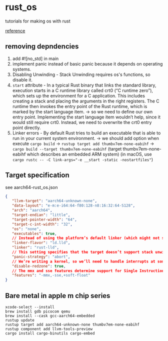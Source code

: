 # rust_os

tutorials for making os with rust

[reference](os.phil-opp.com) 

## removing depndencies

1. add #![no_std] in main
2. implement panic instead of basic panic because it depends on operating systems.
3. Disabling Unwinding - Stack Unwinding requires os's functions, so disable it.
4. `start` attribute - In a typical Rust binary that links the standard library, execution starts in a C runtime library called crt0 (“C runtime zero”), which sets up the environment for a C application. This includes creating a stack and placing the arguments in the right registers. The C runtime then invokes the entry point of the Rust runtime, which is marked by the start language item.
-> so we need to define our own entry point. Implementing the start language item wouldn’t help, since it would still require crt0. Instead, we need to overwrite the crt0 entry point directly.
5. Linker errors - By default Rust tries to build an executable that is able to run in your current system environment. -> we should add option when execute `cargo build`
-> `rustup target add thumbv7em-none-eabihf` -> `cargo build --target thumbv7em-none-eabihf`
   (target thumbv7em-none-eabihf which describes an embedded ARM system) (in macOS, use `cargo rustc -- -C link-args="-e __start -static -nostartfiles"`)


## Target specification
see aarch64-rust_os.json

```json
{
   "llvm-target": "aarch64-unknown-none",
   "data-layout": "e-m:e-i64:64-f80:128-n8:16:32:64-S128",
   "arch": "aarch64",
   "target-endian": "little",
   "target-pointer-width": "64",
   "target-c-int-width": "32",
   "os": "none",
   "executables": true,
   // Instead of using the platform’s default linker (which might not support Linux targets), we use the cross-platform LLD linker that is shipped with Rust for linking our kernel.
   "linker-flavor": "ld.lld",
   "linker": "rust-lld",
   // This setting specifies that the target doesn’t support stack unwinding on panic, so instead the program should abort directly. This has the same effect as the panic = "abort" option in our Cargo.toml
   "panic-strategy": "abort",
   // We’re writing a kernel, so we’ll need to handle interrupts at some point. To do that safely, we have to disable a certain stack pointer optimization called the “red zone”, because it would cause stack corruption otherwise.
   "disable-redzone": true,
   // The mmx and sse features determine support for Single Instruction Multiple Data (SIMD) instructions, which can often speed up programs significantly.
   "features": "-mmx,-sse,+soft-float"
}

```

## Bare metal in apple m chip series
```shell
xcode-select --install
brew install gdb picocom qemu
brew install --cask gcc-aarch64-embedded
rustup update
rustup target add aarch64-unknown-none thumbv7em-none-eabihf
rustup component add llvm-tools-preview
cargo install cargo-binutils cargo-embed
```

